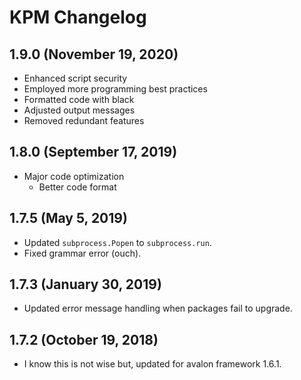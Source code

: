 # KPM Changelog

## 1.9.0 (November 19, 2020)

- Enhanced script security
- Employed more programming best practices
- Formatted code with black
- Adjusted output messages
- Removed redundant features

## 1.8.0 (September 17, 2019)

- Major code optimization
  - Better code format

## 1.7.5 (May 5, 2019)

- Updated `subprocess.Popen` to `subprocess.run`.
- Fixed grammar error (ouch).

## 1.7.3 (January 30, 2019)

- Updated error message handling when packages fail to upgrade.

## 1.7.2 (October 19, 2018)

- I know this is not wise but, updated for avalon framework 1.6.1.